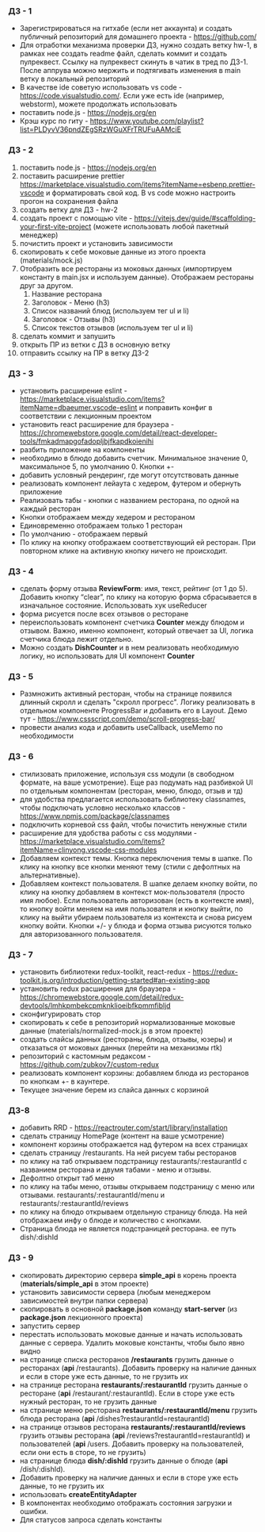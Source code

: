 ### ДЗ - 1

- Зарегистрироваться на гитхабе (если нет аккаунта) и создать публичный репозиторий для домашнего проекта - https://github.com/
- Для отработки механизма проверки ДЗ, нужно создать ветку hw-1, в рамках нее создать readme файл, сделать коммит и создать пулреквест. Ссылку на пулреквест скинуть в чатик в тред по ДЗ-1. После аппрува можно мержить и подтягивать изменения в main ветку в локальный репозиторий
- В качестве ide советую использовать vs code - https://code.visualstudio.com/. Если уже есть ide (например, webstorm), можете продолжать использовать
- поставить node.js - https://nodejs.org/en
- Крэш курс по гиту - https://www.youtube.com/playlist?list=PLDyvV36pndZEgSRzWGuXFrTRUFuAAMciE

### ДЗ - 2

1. поставить node.js - https://nodejs.org/en
2. поставить расширение prettier https://marketplace.visualstudio.com/items?itemName=esbenp.prettier-vscode и форматировать свой код. В vs code можно настроить прогон на сохранения файла
3. создать ветку для ДЗ - hw-2
4. создать проект с помощью vite - https://vitejs.dev/guide/#scaffolding-your-first-vite-project (можете использовать любой пакетный менеджер)
5. почистить проект и установить зависимости
6. скопировать к себе моковые данные из этого проекта (materials/mock.js)
7. Отобразить все рестораны из моковых данных (импортируем константу в main.jsx и используем данные). Отображаем рестораны друг за другом.
   1. Название ресторана
   2. Заголовок - Меню (h3)
   3. Список названий блюд (используем тег ul и li)
   4. Заголовок - Отзывы (h3)
   5. Список текстов отзывов (используем тег ul и li)
8. сделать коммит и запушить
9. открыть ПР из ветки с ДЗ в основную ветку
10. отправить ссылку на ПР в ветку ДЗ-2

### ДЗ - 3

+ установить расширение eslint - https://marketplace.visualstudio.com/items?itemName=dbaeumer.vscode-eslint и поправить конфиг в соответствии с лекционным проектом
+ установить react расширение для браузера - https://chromewebstore.google.com/detail/react-developer-tools/fmkadmapgofadopljbjfkapdkoienihi
+ разбить приложение на компоненты
+ необходимо в блюдо добавить счетчик. Минимальное значение 0, максимальное 5, по умолчанию 0. Кнопки +-
+ добавить условный рендеринг, где могут отсутствовать данные
+ реализовать компонент лейаута с хедером, футером и обернуть приложение
+ Реализовать табы - кнопки с названием ресторана, по одной на каждый ресторан
+ Кнопки отображаем между хедером и рестораном
+ Единовременно отображаем только 1 ресторан
+ По умолчанию - отображаем первый
+ По клику на кнопку отображаем соответствующий ей ресторан. При повторном клике на активную кнопку ничего не происходит.

### ДЗ - 4

+ сделать форму отзыва **ReviewForm**: имя, текст, рейтинг (от 1 до 5). Добавить кнопку “clear”, по клику на которую форма сбрасывается в изначальное состояние. Использовать хук useReducer
+ форма рисуется после всех отзывов о ресторане
+ переиспользовать компонент счетчика **Counter** между блюдом и отзывом. Важно, именно компонент, который отвечает за UI, логика счетчика блюда лежит отдельно. 
+ Можно создать **DishCounter** и в нем реализовать необходимую логику, но использовать для UI компонент **Counter**

### ДЗ - 5

- Размножить активный ресторан, чтобы на странице появился длинный скролл и сделать "скролл прогресс". Логику реализовать в отдельном компоненте ProgressBar и добавить его в Layout. Демо тут - https://www.cssscript.com/demo/scroll-progress-bar/
- провести анализ кода и добавить useCallback, useMemo по необходимости

### ДЗ - 6

+ стилизовать приложение, используя css модули (в свободном формате, на ваше усмотрение). Еще раз подумать над разбивкой UI по отдельным компонентам (ресторан, меню, блюдо, отзыв и тд)
+ для удобства предлагается использовать библиотеку classnames, чтобы подключать условно несколько классов - https://www.npmjs.com/package/classnames
+ подключить корневой css файл, чтобы почистить ненужные стили
+ расширение для удобства работы с css модулями - https://marketplace.visualstudio.com/items?itemName=clinyong.vscode-css-modules
+ Добавляем контекст темы. Кнопка переключения темы в шапке. По клику на кнопку все кнопки меняют тему (стили с дефолтных на альтернативные).
+ Добавляем контекст пользователя. В шапке делаем кнопку войти, по клику на кнопку добавляем в контекст мок-пользователя (просто имя любое). Если пользователь авторизован (есть в контексте имя), то кнопку войти меняем на имя пользователя и кнопку выйти, по клику на выйти убираем пользователя из контекста и снова рисуем кнопку войти. Кнопки +/- у блюда и форма отзыва рисуются только для авторизованного пользователя.

### ДЗ - 7

+ установить библиотеки redux-toolkit, react-redux - https://redux-toolkit.js.org/introduction/getting-started#an-existing-app
+ установить redux расширения для браузера - https://chromewebstore.google.com/detail/redux-devtools/lmhkpmbekcpmknklioeibfkpmmfibljd
+ сконфигурировать стор
+ скопировать к себе в репозиторий нормализованные моковые данные (materials/normalized-mock.js в этом проекте)
+ создать слайсы данных (рестораны, блюда, отзывы, юзеры) и отказаться от моковых данных (перейти на механизмы rtk)
+ репозиторий с кастомным редаксом - https://github.com/zubkov7/custom-redux
+ реализовать компонент корзины: добавляем блюда из ресторанов по кнопкам +- в каунтере. 
+ Текущее значение берем из слайса данных с корзиной

### ДЗ-8
+ добавить RRD - https://reactrouter.com/start/library/installation
+ сделать страницу HomePage (контент на ваше усмотрение)
+ компонент корзины отображается над футером на всех страницах
+ сделать страницу /restaurants. На ней рисуем табы ресторанов
+ по клику на таб открываем подстраницу restaurants/:restaurantId с названием ресторана и двумя табами - меню и отзывы.
+ Дефолтно открыт таб меню
+ по клику на табы меню, отзывы открываем подстраницу с меню или отзывами. restaurants/:restaurantId/menu и restaurants/:restaurantId/reviews
+ по клику на блюдо открываем отдельную страницу блюда. На ней отображаем инфу о блюде и количество с кнопками. 
+ Страница блюда не является подстраницей ресторана. ее путь dish/:dishId


### ДЗ - 9

+ скопировать директорию сервера **simple_api** в корень проекта (**materials/simple_api** в этом проекте)
+ установить зависимости сервера (любым менеджером зависимостей внутри папки сервера)
+ скопировать в основной **package.json** команду **start-server** (из **package.json** лекционного проекта)
+ запустить сервер
+ перестать использовать моковые данные и начать использовать данные с сервера. Удалить моковые константы, чтобы было явно видно
+ на странице списка ресторанов **/restaurants** грузить данные о ресторанах (**api** /restaurants). Добавить проверку на наличие данных и если в сторе уже есть данные, то не грузить их
+ на странице ресторана **restaurants/:restaurantId** грузить данные о ресторане (**api** /restaurant/:restaurantId). Если в сторе уже есть нужный ресторан, то не грузить данные
+ на странице меню ресторана **restaurants/:restaurantId/menu** грузить блюда ресторана (**api** /dishes?restaurantId=restaurantId)
+ на странице отзывов ресторана **restaurants/:restaurantId/reviews** грузить отзывы ресторана (**api** /reviews?restaurantId=restaurantId) и пользователей (**api** /users. Добавить проверку на пользователей, если они есть в сторе, то не грузить)
+ на странице блюда **dish/:dishId** грузить данные о блюде (**api** /dish/:dishId). 
+ Добавить проверку на наличие данных и если в сторе уже есть данные, то не грузить их
+ использовать **createEntityAdapter**
+ В компонентах необходимо отображать состояния загрузки и ошибки. 
+ Для статусов запроса сделать константы